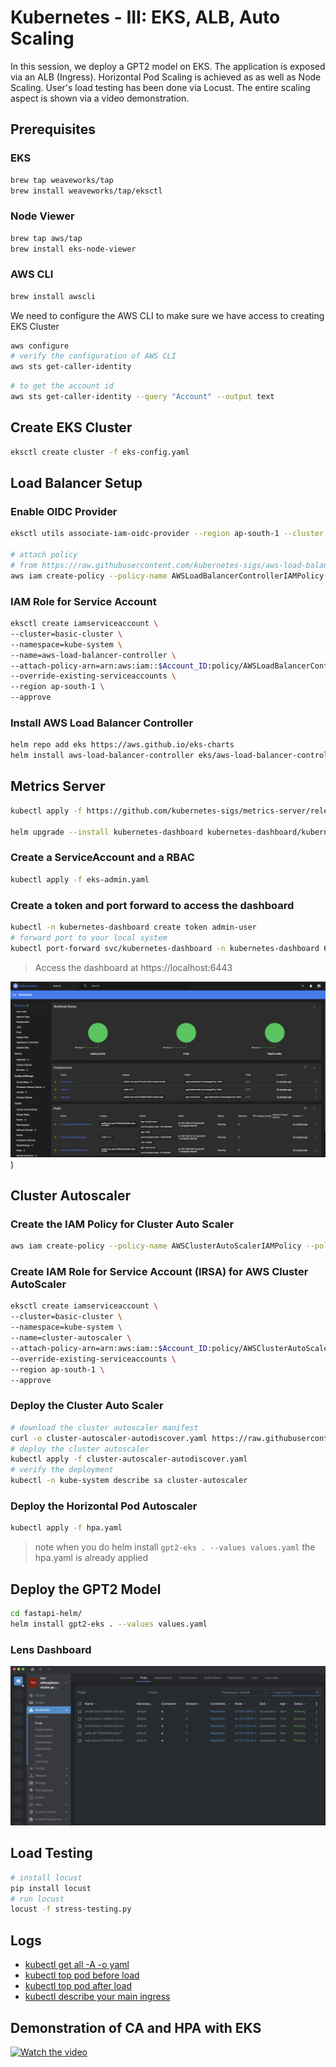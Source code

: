 # Kubernetes - III: EKS, ALB, Auto Scaling

In this session, we deploy a GPT2 model on EKS. The application is exposed via an ALB (Ingress). Horizontal Pod Scaling is achieved as as well as Node Scaling. User's load testing has been done via Locust. The entire scaling aspect is shown via a video demonstration.

## Prerequisites

### EKS 
```bash
brew tap weaveworks/tap
brew install weaveworks/tap/eksctl
```

### Node Viewer
```bash
brew tap aws/tap
brew install eks-node-viewer
```

### AWS CLI
```bash
brew install awscli
```
We need to configure the AWS CLI to make sure we have access to creating EKS Cluster

```bash
aws configure
# verify the configuration of AWS CLI
aws sts get-caller-identity
```

```bash
# to get the account id 
aws sts get-caller-identity --query "Account" --output text
```

## Create EKS Cluster

```bash
eksctl create cluster -f eks-config.yaml
```

## Load Balancer Setup

### Enable OIDC Provider

```bash
eksctl utils associate-iam-oidc-provider --region ap-south-1 --cluster basic-cluster --approve

# attach policy
# from https://raw.githubusercontent.com/kubernetes-sigs/aws-load-balancer-controller/v2.6.0/docs/install/iam_policy.json
aws iam create-policy --policy-name AWSLoadBalancerControllerIAMPolicy --policy-document file://03_iam-policy.json
```

### IAM Role for Service Account

```bash
eksctl create iamserviceaccount \
--cluster=basic-cluster \
--namespace=kube-system \
--name=aws-load-balancer-controller \
--attach-policy-arn=arn:aws:iam::$Account_ID:policy/AWSLoadBalancerControllerIAMPolicy \
--override-existing-serviceaccounts \
--region ap-south-1 \
--approve
```

### Install AWS Load Balancer Controller

```bash
helm repo add eks https://aws.github.io/eks-charts
helm install aws-load-balancer-controller eks/aws-load-balancer-controller -n kube-system --set clusterName=${CLUSTER_NAME} --set serviceAccount.create=false --set serviceAccount.name=aws-load-balancer-controller
```

## Metrics Server

```bash
kubectl apply -f https://github.com/kubernetes-sigs/metrics-server/releases/latest/download/components.yaml

helm upgrade --install kubernetes-dashboard kubernetes-dashboard/kubernetes-dashboard --create-namespace --namespace kubernetes-dashboard
```

### Create a ServiceAccount and a RBAC

```bash
kubectl apply -f eks-admin.yaml
```

### Create a token and port forward to access the dashboard

```bash
kubectl -n kubernetes-dashboard create token admin-user
# forward port to your local system
kubectl port-forward svc/kubernetes-dashboard -n kubernetes-dashboard 6443:443
```

> Access the dashboard at https://localhost:6443

![metrics-dashboard](logs/k8s-metrics-dashboard.png)) 

## Cluster Autoscaler

### Create the IAM Policy for Cluster Auto Scaler

```bash
aws iam create-policy --policy-name AWSClusterAutoScalerIAMPolicy --policy-document file://cas-iam-policy.json
```

### Create IAM Role for Service Account (IRSA) for AWS Cluster AutoScaler

```bash
eksctl create iamserviceaccount \
--cluster=basic-cluster \
--namespace=kube-system \
--name=cluster-autoscaler \
--attach-policy-arn=arn:aws:iam::$Account_ID:policy/AWSClusterAutoScalerIAMPolicy \
--override-existing-serviceaccounts \
--region ap-south-1 \
--approve
```

### Deploy the Cluster Auto Scaler

```bash
# download the cluster autoscaler manifest
curl -o cluster-autoscaler-autodiscover.yaml https://raw.githubusercontent.com/kubernetes/autoscaler/master/cluster-autoscaler/cloudprovider/aws/examples/cluster-autoscaler-autodiscover.yaml
# deploy the cluster autoscaler
kubectl apply -f cluster-autoscaler-autodiscover.yaml
# verify the deployment
kubectl -n kube-system describe sa cluster-autoscaler
```

### Deploy the Horizontal Pod Autoscaler

```bash
kubectl apply -f hpa.yaml
```
> note when you do helm install `gpt2-eks . --values values.yaml` the hpa.yaml is already applied

## Deploy the GPT2 Model

```bash
cd fastapi-helm/
helm install gpt2-eks . --values values.yaml
```

### Lens Dashboard

![lens-dashboard](logs/lens-eks.png)

## Load Testing

```bash
# install locust
pip install locust
# run locust
locust -f stress-testing.py
```

## Logs

- [kubectl get all -A -o yaml](https://github.com/aditya-AI/k8s-part3/blob/main/logs/all-resources.yaml)
- [kubectl top pod before load](https://github.com/aditya-AI/k8s-part3/blob/main/logs/top-pod-before-load.png)
- [kubectl top pod after load](https://github.com/aditya-AI/k8s-part3/blob/main/logs/top-pod-after-load.png)
- [kubectl describe your main ingress](https://github.com/aditya-AI/k8s-part3/blob/main/logs/describe-ingress.png)

## Demonstration of CA and HPA with EKS

[![Watch the video](https://img.youtube.com/vi/HOGh991U-5o/maxresdefault.jpg)](https://youtu.be/HOGh991U-5o)

